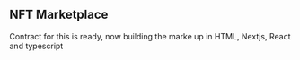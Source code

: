 ## NFT Marketplace 

Contract for this is ready, now building the marke up in HTML, Nextjs, React and typescript

